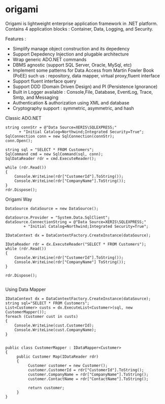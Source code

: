 

# origami

Origami is lightweight enterprise application framework in .NET platform. Contains 4 application blocks : Container, Data, Logging, and Security.

Features :

- Simplify manage object construction and its depedency
- Support Depedency Injection and plugable architecture 
- Wrap generic ADO.NET commands
- DBMS agnostic (support SQL Server, Oracle, MySql, etc)
- Implement some patterns for Data Access from Martin Fowler Book (PoEE) such us : repository, data mapper, virtual proxy,fluent interface
- Support fluent interface query
- Support DDD (Domain Driven Design) and PI (Persistence Ignorance)
- Built in Logger available : Console,File, Database, EventLog, Trace, Smtp, and Messaging 
- Authentication & authorization using XML and database
- Cryptography support : symmetric, asymmetric, and hash 


Classic ADO.NET

```
string connStr = @"Data Source=XERIS\SQLEXPRESS;"
      + "Initial Catalog=Northwind;Integrated Security=True";
SqlConnection conn = new SqlConnection(connStr);
conn.Open();

string sql = "SELECT * FROM Customers";
SqlCommand cmd = new SqlCommand(sql, conn);
SqlDataReader rdr = cmd.ExecuteReader();

while (rdr.Read())
{
    Console.WriteLine(rdr["CustomerId"].ToString());
    Console.WriteLine(rdr["CompanyName"].ToString());
}
rdr.Dispose();

```

Origami Way

```
DataSource dataSource = new DataSource();

dataSource.Provider = "System.Data.SqlClient";
dataSource.ConnectionString = @"Data Source=XERIS\SQLEXPRESS;"
        + "Initial Catalog=Northwind;Integrated Security=True";

IDataContext dx = DataContextFactory.CreateInstance(dataSource);

IDataReader rdr = dx.ExecuteReader("SELECT * FROM Customers");
while (rdr.Read())
{
    Console.WriteLine(rdr["CustomerId"].ToString());
    Console.WriteLine(rdr["CompanyName"] ToString());
}

rdr.Dispose();


```

Using Data Mapper

```
IDataContext dx = DataContextFactory.CreateInstance(dataSource);
string sql="SELECT * FROM Customers";
List<Customer> custs = dx.ExecuteList<Customer>(sql, new CustomerMapper());
foreach (Customer cust in custs)
{
    Console.WriteLine(cust.CustomerId);
    Console.WriteLine(cust.CompanyName);
}


public class CustomerMapper : IDataMapper<Customer>
{
     public Customer Map(IDataReader rdr)
     {
          Customer customer = new Customer();            
          customer.CustomerId = rdr["CustomerId"].ToString();
          customer.CompanyName = rdr["CompanyName"].ToString();
          customer.ContactName = rdr["ContactName"].ToString();
            
          return customer;
     }
}


```


